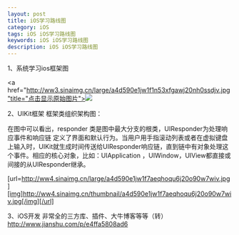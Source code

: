 ```yaml
---
layout: post
title: iOS学习路线图
category: iOS
tags: iOS iOS学习路线图
keywords: iOS iOS学习路线图
description: iOS iOS学习路线图
---
```




1、系统学习ios框架图

<a href="http://ww3.sinaimg.cn/large/a4d590e1jw1f1n53xfgawj20nh0ssdjv.jpg"title="点击显示原始图片"><img src="http://ww3.sinaimg.cn/thumbnail/a4d590e1jw1f1n53xfgawj20nh0ssdjv.jpg"></a>


2、UIKit框架
框架类组织架构图：

在图中可以看出，responder 类是图中最大分支的根类，UIResponder为处理响应事件和响应链 定义了界面和默认行为。当用户用手指滚动列表或者在虚拟键盘上输入时，UIKit就生成时间传送给UIResponder响应链，直到链中有对象处理这个事件。相应的核心对象，比如：UIApplication ，UIWindow，UIView都直接或间接的从UIResponder继承。


[url=http://ww4.sinaimg.cn/large/a4d590e1jw1f7aeqhoqu6j20o90w7wiv.jpg][img]http://ww4.sinaimg.cn/thumbnail/a4d590e1jw1f7aeqhoqu6j20o90w7wiv.jpg[/img][/url]

3、iOS开发 非常全的三方库、插件、大牛博客等等（转）
	http://www.jianshu.com/p/e4ffa5808ad6
